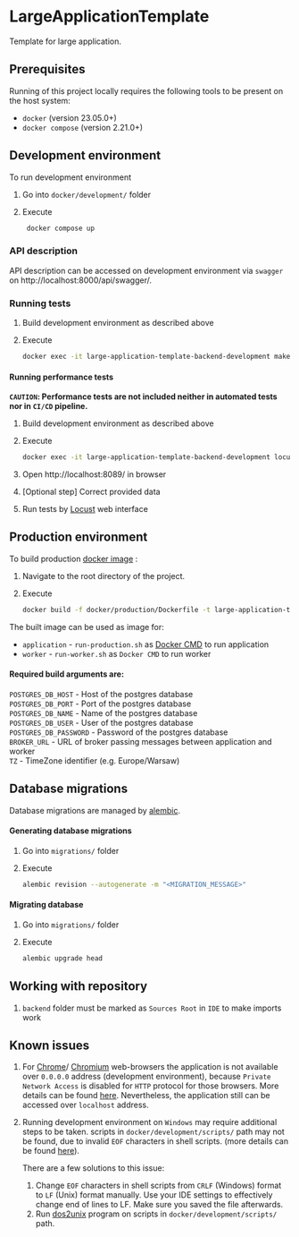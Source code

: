 # LargeApplicationTemplate

Template for large application.

## Prerequisites

Running of this project locally requires the following tools to be
present on the host system:

* `docker` (version 23.05.0+)
* `docker compose` (version 2.21.0+)

## Development environment

To run development environment
1. Go into `docker/development/` folder
2. Execute
   
   ```bash
    docker compose up
   ```

### API description

API description can be accessed on development environment via `swagger` on 
http://localhost:8000/api/swagger/.

### Running tests

1. Build development environment as described above
2. Execute

   ```bash
   docker exec -it large-application-template-backend-development make
   ```

#### Running performance tests

**`CAUTION`: Performance tests are not included
neither in automated tests nor in `CI/CD` pipeline.**

1. Build development environment as described above
2. Execute

   ```bash
   docker exec -it large-application-template-backend-development locust --locustfile "tests/performance/PATH_TO_TESTS_PER_MODULE" --host "http://localhost:8000"
   ```

3. Open http://localhost:8089/ in browser
4. [Optional step] Correct provided data
5. Run tests by [Locust](https://locust.io/) web interface

## Production environment

To build production
[docker image](https://docs.docker.com/engine/reference/commandline/images/)
:

1. Navigate to the root directory of the project.
2. Execute 

    ```bash
    docker build -f docker/production/Dockerfile -t large-application-template-backend-production --build-arg {REQUIRED ARGUMENTS} .
    ```

The built image can be used as image for:
- `application` - `run-production.sh` as
[Docker CMD](https://docs.docker.com/engine/reference/builder/#cmd)
to run application
- `worker` - `run-worker.sh` as `Docker CMD` to run worker

#### Required build arguments are:
`POSTGRES_DB_HOST` - Host of the postgres database  
`POSTGRES_DB_PORT` - Port of the postgres database  
`POSTGRES_DB_NAME` - Name of the postgres database  
`POSTGRES_DB_USER` - User of the postgres database  
`POSTGRES_DB_PASSWORD` - Password of the postgres database  
`BROKER_URL` - URL of broker passing messages between application and worker  
`TZ` - TimeZone identifier (e.g. Europe/Warsaw)  

## Database migrations

Database migrations are managed by
[alembic](https://alembic.sqlalchemy.org/en/latest/).

#### Generating database migrations

1. Go into `migrations/` folder
2. Execute

   ```bash
   alembic revision --autogenerate -m "<MIGRATION_MESSAGE>"
    ```

#### Migrating database

1. Go into `migrations/` folder
2. Execute

    ```bash
    alembic upgrade head
     ```

## Working with repository

1. `backend` folder must be marked as `Sources Root` in `IDE` to make imports work

## Known issues

1. For
   [Chrome](https://www.google.com/chrome/)/
   [Chromium](https://www.chromium.org/chromium-projects/)
   web-browsers the application is not available over `0.0.0.0` address (development environment),
   because `Private Network Access` is disabled for `HTTP` protocol for those browsers.
   More details can be found
   [here](https://bugs.chromium.org/p/chromium/issues/detail?id=1300021).
   Nevertheless, the application still can be accessed over `localhost` address.
2. Running development environment on `Windows` may require additional steps to be taken.
   scripts in `docker/development/scripts/` path may not be found, due to invalid `EOF` characters in shell scripts.
   (more details can be found
   [here](https://stackoverflow.com/questions/2920416/configure-bin-shm-bad-interpreter)).
   
   There are a few solutions to this issue:
   1) Change `EOF` characters in shell scripts from `CRLF` (Windows) format to `LF` (Unix) format manually. Use your IDE settings to effectively change end of lines to LF. Make sure you saved the file afterwards.
   2) Run 
   [dos2unix](https://dos2unix.sourceforge.io)
   program on scripts in `docker/development/scripts/` path.
